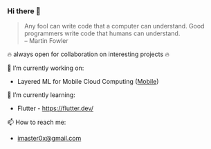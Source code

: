 ### Hi there 👋

> Any fool can write code that a computer can understand. Good programmers write code that humans can understand.   
> – Martin Fowler

🔥 always open for collaboration on interesting projects 🔥

🔭 I’m currently working on:
- Layered ML for Mobile Cloud Computing ([Mobile](https://github.com/imaster0/layered-ml-for-mcc-mobile))

🌱 I’m currently learning:
- Flutter - https://flutter.dev/
  
📫 How to reach me: 
 - imaster0x@gmail.com


<!--
**imaster0/imaster0** is a ✨ _special_ ✨ repository because its `README.md` (this file) appears on your GitHub profile.

Here are some ideas to get you started:

- 🔭 I’m currently working on ...
- 🌱 I’m currently learning ...
- 👯 I’m looking to collaborate on ...
- 🤔 I’m looking for help with ...
- 💬 Ask me about ...
- 📫 How to reach me: ...
- 😄 Pronouns: ...
- ⚡ Fun fact: ...
-->
